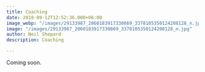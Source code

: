 ```yaml
---
title: Coaching
date: 2018-09-12T12:52:36.000+06:00
image_webp: "/images/29133987_2060183917330869_3378105350124208128_n.jpg"
image: "/images/29133987_2060183917330869_3378105350124208128_n.jpg"
author: Neil Shepard
description: Coaching

---
```

Coming soon.